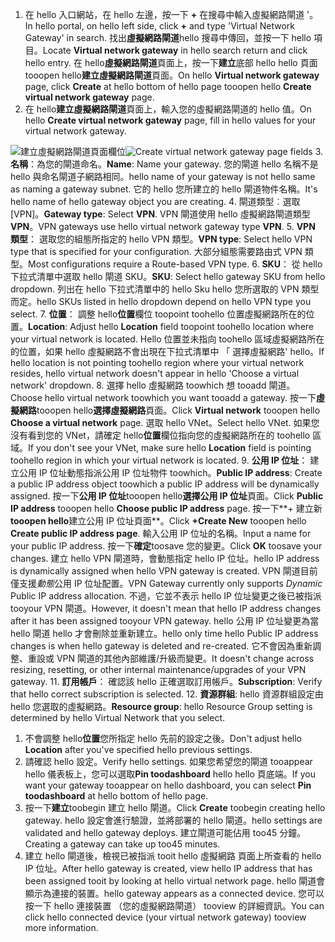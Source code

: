 1. <span data-ttu-id="76faa-101">在 hello 入口網站，在 hello 左邊，按一下   **+** 在搜尋中輸入虛擬網路閘道 '。</span><span class="sxs-lookup"><span data-stu-id="76faa-101">In hello portal, on hello left side, click **+** and type 'Virtual Network Gateway' in search.</span></span> <span data-ttu-id="76faa-102">找出**虛擬網路閘道**hello 搜尋中傳回，並按一下 hello 項目。</span><span class="sxs-lookup"><span data-stu-id="76faa-102">Locate **Virtual network gateway** in hello search return and click hello entry.</span></span> <span data-ttu-id="76faa-103">在 hello**虛擬網路閘道**頁面上，按一下**建立**底部 hello hello 頁面 tooopen hello**建立虛擬網路閘道**頁面。</span><span class="sxs-lookup"><span data-stu-id="76faa-103">On hello **Virtual network gateway** page, click **Create** at hello bottom of hello page tooopen hello **Create virtual network gateway** page.</span></span>
2. <span data-ttu-id="76faa-104">在 hello**建立虛擬網路閘道**頁面上，輸入您的虛擬網路閘道的 hello 值。</span><span class="sxs-lookup"><span data-stu-id="76faa-104">On hello **Create virtual network gateway** page, fill in hello values for your virtual network gateway.</span></span>

  <span data-ttu-id="76faa-105">![建立虛擬網路閘道頁面欄位](./media/vpn-gateway-add-gw-rm-portal-include/gw.png "建立虛擬網路閘道頁面欄位")</span><span class="sxs-lookup"><span data-stu-id="76faa-105">![Create virtual network gateway page fields](./media/vpn-gateway-add-gw-rm-portal-include/gw.png "Create virtual network gateway page fields")</span></span>
3. <span data-ttu-id="76faa-106">**名稱**：為您的閘道命名。</span><span class="sxs-lookup"><span data-stu-id="76faa-106">**Name**: Name your gateway.</span></span> <span data-ttu-id="76faa-107">您的閘道 hello 名稱不是 hello 與命名閘道子網路相同。</span><span class="sxs-lookup"><span data-stu-id="76faa-107">hello name of your gateway is not hello same as naming a gateway subnet.</span></span> <span data-ttu-id="76faa-108">它的 hello 您所建立的 hello 閘道物件名稱。</span><span class="sxs-lookup"><span data-stu-id="76faa-108">It's hello name of hello gateway object you are creating.</span></span>
4. <span data-ttu-id="76faa-109">閘道類型︰選取 [VPN]。</span><span class="sxs-lookup"><span data-stu-id="76faa-109">**Gateway type**: Select **VPN**.</span></span> <span data-ttu-id="76faa-110">VPN 閘道使用 hello 虛擬網路閘道類型**VPN**。</span><span class="sxs-lookup"><span data-stu-id="76faa-110">VPN gateways use hello virtual network gateway type **VPN**.</span></span>
5. <span data-ttu-id="76faa-111">**VPN 類型**： 選取您的組態所指定的 hello VPN 類型。</span><span class="sxs-lookup"><span data-stu-id="76faa-111">**VPN type**: Select hello VPN type that is specified for your configuration.</span></span> <span data-ttu-id="76faa-112">大部分組態需要路由式 VPN 類型。</span><span class="sxs-lookup"><span data-stu-id="76faa-112">Most configurations require a Route-based VPN type.</span></span>
6. <span data-ttu-id="76faa-113">**SKU**： 從 hello 下拉式清單中選取 hello 閘道 SKU。</span><span class="sxs-lookup"><span data-stu-id="76faa-113">**SKU**: Select hello gateway SKU from hello dropdown.</span></span> <span data-ttu-id="76faa-114">列出在 hello 下拉式清單中的 hello Sku hello 您所選取的 VPN 類型而定。</span><span class="sxs-lookup"><span data-stu-id="76faa-114">hello SKUs listed in hello dropdown depend on hello VPN type you select.</span></span>
7. <span data-ttu-id="76faa-115">**位置**： 調整 hello**位置**欄位 toopoint toohello 位置虛擬網路所在的位置。</span><span class="sxs-lookup"><span data-stu-id="76faa-115">**Location**: Adjust hello **Location** field toopoint toohello location where your virtual network is located.</span></span> <span data-ttu-id="76faa-116">Hello 位置並未指向 toohello 區域虛擬網路所在的位置，如果 hello 虛擬網路不會出現在下拉式清單中 「 選擇虛擬網路' hello。</span><span class="sxs-lookup"><span data-stu-id="76faa-116">If hello location is not pointing toohello region where your virtual network resides, hello virtual network doesn't appear in hello 'Choose a virtual network' dropdown.</span></span>
8. <span data-ttu-id="76faa-117">選擇 hello 虛擬網路 toowhich 想 tooadd 閘道。</span><span class="sxs-lookup"><span data-stu-id="76faa-117">Choose hello virtual network toowhich you want tooadd a gateway.</span></span> <span data-ttu-id="76faa-118">按一下**虛擬網路**tooopen hello**選擇虛擬網路**頁面。</span><span class="sxs-lookup"><span data-stu-id="76faa-118">Click **Virtual network** tooopen hello **Choose a virtual network** page.</span></span> <span data-ttu-id="76faa-119">選取 hello VNet。</span><span class="sxs-lookup"><span data-stu-id="76faa-119">Select hello VNet.</span></span> <span data-ttu-id="76faa-120">如果您沒有看到您的 VNet，請確定 hello**位置**欄位指向您的虛擬網路所在的 toohello 區域。</span><span class="sxs-lookup"><span data-stu-id="76faa-120">If you don't see your VNet, make sure hello **Location** field is pointing toohello region in which your virtual network is located.</span></span>
9. <span data-ttu-id="76faa-121">**公用 IP 位址**： 建立公用 IP 位址動態指派公用 IP 位址物件 toowhich。</span><span class="sxs-lookup"><span data-stu-id="76faa-121">**Public IP address**: Create a public IP address object toowhich a public IP address will be dynamically assigned.</span></span> <span data-ttu-id="76faa-122">按一下**公用 IP 位址**tooopen hello**選擇公用 IP 位址**頁面。</span><span class="sxs-lookup"><span data-stu-id="76faa-122">Click **Public IP address** tooopen hello **Choose public IP address** page.</span></span> <span data-ttu-id="76faa-123">按一下**+ 建立新**tooopen hello**建立公用 IP 位址頁面**。</span><span class="sxs-lookup"><span data-stu-id="76faa-123">Click **+Create New** tooopen hello **Create public IP address page**.</span></span> <span data-ttu-id="76faa-124">輸入公用 IP 位址的名稱。</span><span class="sxs-lookup"><span data-stu-id="76faa-124">Input a name for your public IP address.</span></span> <span data-ttu-id="76faa-125">按一下**確定**toosave 您的變更。</span><span class="sxs-lookup"><span data-stu-id="76faa-125">Click **OK** toosave your changes.</span></span> <span data-ttu-id="76faa-126">建立 hello VPN 閘道時，會動態指定 hello IP 位址。</span><span class="sxs-lookup"><span data-stu-id="76faa-126">hello IP address is dynamically assigned when hello VPN gateway is created.</span></span> <span data-ttu-id="76faa-127">VPN 閘道目前僅支援*動態*公用 IP 位址配置。</span><span class="sxs-lookup"><span data-stu-id="76faa-127">VPN Gateway currently only supports *Dynamic* Public IP address allocation.</span></span> <span data-ttu-id="76faa-128">不過，它並不表示 hello IP 位址變更之後已被指派 tooyour VPN 閘道。</span><span class="sxs-lookup"><span data-stu-id="76faa-128">However, it doesn't mean that hello IP address changes after it has been assigned tooyour VPN gateway.</span></span> <span data-ttu-id="76faa-129">hello 公用 IP 位址變更為當 hello 閘道 hello 才會刪除並重新建立。</span><span class="sxs-lookup"><span data-stu-id="76faa-129">hello only time hello Public IP address changes is when hello gateway is deleted and re-created.</span></span> <span data-ttu-id="76faa-130">它不會因為重新調整、重設或 VPN 閘道的其他內部維護/升級而變更。</span><span class="sxs-lookup"><span data-stu-id="76faa-130">It doesn't change across resizing, resetting, or other internal maintenance/upgrades of your VPN gateway.</span></span>
11. <span data-ttu-id="76faa-131">**訂用帳戶**： 確認該 hello 正確選取訂用帳戶。</span><span class="sxs-lookup"><span data-stu-id="76faa-131">**Subscription**: Verify that hello correct subscription is selected.</span></span>
12. <span data-ttu-id="76faa-132">**資源群組**: hello 資源群組設定由 hello 您選取的虛擬網路。</span><span class="sxs-lookup"><span data-stu-id="76faa-132">**Resource group**: hello Resource Group setting is determined by hello Virtual Network that you select.</span></span>
1. <span data-ttu-id="76faa-133">不會調整 hello**位置**您所指定 hello 先前的設定之後。</span><span class="sxs-lookup"><span data-stu-id="76faa-133">Don't adjust hello **Location** after you've specified hello previous settings.</span></span>
2. <span data-ttu-id="76faa-134">請確認 hello 設定。</span><span class="sxs-lookup"><span data-stu-id="76faa-134">Verify hello settings.</span></span> <span data-ttu-id="76faa-135">如果您希望您的閘道 tooappear hello 儀表板上，您可以選取**Pin toodashboard** hello hello 頁底端。</span><span class="sxs-lookup"><span data-stu-id="76faa-135">If you want your gateway tooappear on hello dashboard, you can select **Pin toodashboard** at hello bottom of hello page.</span></span>
3. <span data-ttu-id="76faa-136">按一下**建立**toobegin 建立 hello 閘道。</span><span class="sxs-lookup"><span data-stu-id="76faa-136">Click **Create** toobegin creating hello gateway.</span></span> <span data-ttu-id="76faa-137">hello 設定會進行驗證，並將部署的 hello 閘道。</span><span class="sxs-lookup"><span data-stu-id="76faa-137">hello settings are validated and hello gateway deploys.</span></span> <span data-ttu-id="76faa-138">建立閘道可能佔用 too45 分鐘。</span><span class="sxs-lookup"><span data-stu-id="76faa-138">Creating a gateway can take up too45 minutes.</span></span>
4. <span data-ttu-id="76faa-139">建立 hello 閘道後，檢視已被指派 tooit hello 虛擬網路 頁面上所查看的 hello IP 位址。</span><span class="sxs-lookup"><span data-stu-id="76faa-139">After hello gateway is created, view hello IP address that has been assigned tooit by looking at hello virtual network page.</span></span> <span data-ttu-id="76faa-140">hello 閘道會顯示為連接的裝置。</span><span class="sxs-lookup"><span data-stu-id="76faa-140">hello gateway appears as a connected device.</span></span> <span data-ttu-id="76faa-141">您可以按一下 hello 連接裝置 （您的虛擬網路閘道） tooview 的詳細資訊。</span><span class="sxs-lookup"><span data-stu-id="76faa-141">You can click hello connected device (your virtual network gateway) tooview more information.</span></span>
